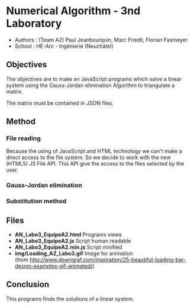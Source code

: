 Numerical Algorithm - 3nd Laboratory
====================================

* Authors : (Team A2) Paul Jeanbourquin, Marc Friedli, Florian Fasmeyer
* School : HE-Arc - Ingénierie (Neuchâtel)

Objectives
----------

The objectives are to make an JavaScript programs which solve a linear system using the Gauss-Jordan
elimination Algorithm to triangulate a matrix.

The matrix must be contained in JSON files.

Method
------

### File reading

Because the using of JavaScript and HTML technology we can't make a direct access to the file system.
So we decide to work with the new (HTML5) JS File API. This API give the access to the files selected
by the user.

### Gauss-Jordan elimination

### Substitution method

Files
-----

* **AN_Labo3_EquipeA2.html** Programs views
* **AN_Labo3_EquipeA2.js**  Script human readable
* **AN_Labo3_EquipeA2.min.js** Script minified
* **img/Loading_A2_Labo3.gif** Image for animation \
(from http://www.downgraf.com/inspiration/25-beautiful-loading-bar-design-examples-gif-animated/)

Conclusion
----------

This programs finds the solutions of a linear system.
